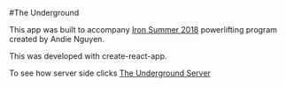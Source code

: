 #The Underground

This app was built to accompany [Iron Summer 2018](http://www.andienguyen.com/p/iron-summer-2018-program.html) powerlifting program created by Andie Nguyen.

This was developed with create-react-app. 

To see how server side clicks [The Underground Server](https://github.com/tammyztian/the_underground_server)